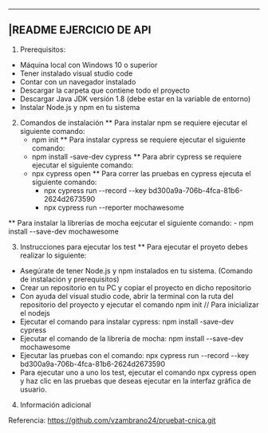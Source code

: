 ---------------------------------------------------------------
|README EJERCICIO DE API
---------------------------------------------------------------

1. Prerequisitos:
  * Máquina local con Windows 10 o superior
  * Tener instalado visual studio code
  * Contar con un navegador instalado
  * Descargar la carpeta que contiene todo el proyecto
  * Descargar Java JDK versión 1.8 (debe estar en la variable de entorno)
  * Instalar Node.js y npm en tu sistema

2. Comandos de instalación
** Para instalar npm se requiere ejecutar el siguiente comando:
      - npm init
** Para instalar cypress se requiere ejecutar el siguiente comando:
	- npm install -save-dev cypress
** Para abrir cypress se requiere ejecutar el siguiente comando:       
	- npx cypress open
** Para correr las pruebas en cypress ejecuta el siguiente comando: 
      - npx cypress run --record --key bd300a9a-706b-4fca-81b6-2624d2673590
      - npx cypress run --reporter mochawesome

** Para instalar la librerias de mocha eejcutar el siguiente comando: 
	- npm install --save-dev mochawesome

3. Instrucciones para ejecutar los test
** Para ejecutar el proyeto debes realizar lo siguiente: 
  - Asegúrate de tener Node.js y npm instalados en tu sistema. (Comando de instalación y prerequisitos) 
  - Crear un repositorio en tu PC y copiar el proyecto en dicho repositorio
  - Con ayuda del visual studio code, abrir la terminal con la ruta del repositorio del proyecto y ejecutar el comando  npm init // Para inicializar el nodejs
  - Ejecutar el comando para instalar cypress: npm install -save-dev cypress
  - Ejecutar el comando de la libreria de mocha: npm install --save-dev mochawesome
  - Ejecutar las pruebas con el comando: npx cypress run --record --key bd300a9a-706b-4fca-81b6-2624d2673590
  - Para ejecutar uno a uno los test, ejecutar el comando npx cypress open y haz clic en las pruebas que deseas ejecutar en la interfaz gráfica de usuario. 

4. Información adicional

Referencia: https://github.com/vzambrano24/pruebat-cnica.git
